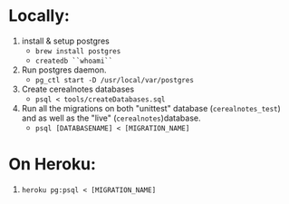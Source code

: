 # Locally:
1. install & setup postgres
	* `brew install postgres`
	* `createdb ``whoami`` `
2. Run postgres daemon. 
	* `pg_ctl start -D /usr/local/var/postgres`
3. Create cerealnotes databases
	* `psql < tools/createDatabases.sql`
3. Run all the migrations on both "unittest" database (`cerealnotes_test`) and as well as the "live" (`cerealnotes`)database. 
	* `psql [DATABASENAME] < [MIGRATION_NAME]`

# On Heroku:

1. `heroku pg:psql < [MIGRATION_NAME]`

